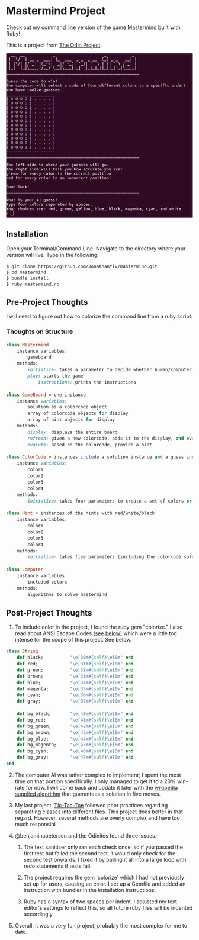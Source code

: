 # Mastermind Project

Check out my command line version of the game [Mastermind](https://en.wikipedia.org/wiki/Mastermind_(board_game)) built with Ruby!

This is a project from [The Odin Project](https://www.theodinproject.com/courses/ruby-programming/lessons/oop).

![Mastermind](/mastermind.png)

## Installation

Open your Terminal/Command Line. Navigate to the directory where your version will live. Type in the following:

```
$ git clone https://github.com/JonathanYiv/mastermind.git
$ cd mastermind
$ bundle install
$ ruby mastermind.rb
```

## Pre-Project Thoughts

I will need to figure out how to colorize the command line from a ruby script.

### Thoughts on Structure

```ruby
class Mastermind
	instance variables:
		gameboard
	methods:
		initialize: takes a parameter to decide whether human/computer picks the code
		play: starts the game
			instructions: prints the instructions

class GameBoard = one instance
	instance variables: 
		solution as a colorcode object
		array of colorcode objects for display
		array of hint objects for display
	methods:
		display: displays the entire board
		refresh: given a new colorcode, adds it to the display, and evaluates the hints
		evalute: based on the colorcode, provide a hint

class ColorCode = instances include a solution instance and a guess instance 
	instance variables: 
		color1
		color2
		color3
		color4
	methods:
		initialize: takes four parameters to create a set of colors or defaults to a randomly selected set of color

class Hint = instances of the hints with red/white/black
	instance variables:
		color1
		color2
		color3
		color4
	methods:
		initialize: takes five parameters (including the colorcode solution) and sets its four colors accordingly

class Computer
	instance variables:
		included colors
	methods:
		algorithms to solve mastermind
```
	


## Post-Project Thoughts

1. To include color in the project, I found the ruby gem "colorize." I also read about ANSI Escape Codes [(see below)](https://en.wikipedia.org/wiki/ANSI_escape_code#Colors) which were a little too intense for the scope of this project. See below.

```ruby
class String
	def black;          "\e[30m#{self}\e[0m" end
	def red;            "\e[31m#{self}\e[0m" end
	def green;          "\e[32m#{self}\e[0m" end
	def brown;          "\e[33m#{self}\e[0m" end
	def blue;           "\e[34m#{self}\e[0m" end
	def magenta;        "\e[35m#{self}\e[0m" end
	def cyan;           "\e[36m#{self}\e[0m" end
	def gray;           "\e[37m#{self}\e[0m" end

	def bg_black;       "\e[40m#{self}\e[0m" end
	def bg_red;         "\e[41m#{self}\e[0m" end
	def bg_green;       "\e[42m#{self}\e[0m" end
	def bg_brown;       "\e[43m#{self}\e[0m" end
	def bg_blue;        "\e[44m#{self}\e[0m" end
	def bg_magenta;     "\e[45m#{self}\e[0m" end
	def bg_cyan;        "\e[46m#{self}\e[0m" end
	def bg_gray;        "\e[47m#{self}\e[0m" end
end
```

2. The computer AI was rather complex to implement; I spent the most time on that portion specifically. I only managed to get it to a 20% win-rate for now. I will come back and update it later with the [wikipedia supplied algorithm](https://en.wikipedia.org/wiki/Mastermind_(board_game)#Five-guess_algorithm) that guarantees a solution in five moves.

3. My last project, [Tic-Tac-Toe](https://github.com/JonathanYiv/tic-tac-toe) followed poor practices regarding separating classes into different files. This project does better in that regard. However, several methods are overly complex and have too much responsibi

4. @benjaminapetersen and the Odinites found three issues. 

	1. The text sanitizer only ran each check once, so if you passed the first test but failed the second test, it would only check for the second test onwards. I fixed it by pulling it all into a large loop with redo statements if tests fail.

	2. The project requires the gem 'colorize' which I had not previously set up for users, causing an error. I set up a Gemfile and added an instruction with bundler in the installation instructions.

	3. Ruby has a syntax of two spaces per indent. I adjusted my text editor's settings to reflect this, so all future ruby files will be indented accordingly.

5. Overall, it was a very fun project, probably the most complex for me to date.
